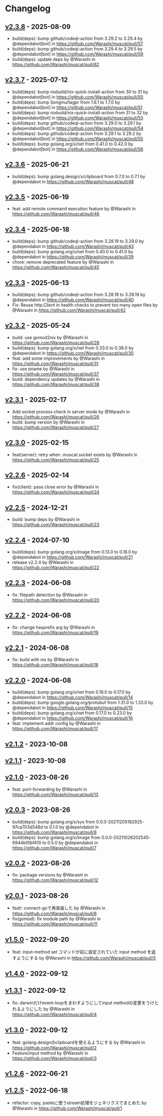 # Changelog

## [v2.3.8](https://github.com/Warashi/muscat/compare/v2.3.7...v2.3.8) - 2025-08-09
- build(deps): bump github/codeql-action from 3.29.2 to 3.29.4 by @dependabot[bot] in https://github.com/Warashi/muscat/pull/57
- build(deps): bump github/codeql-action from 3.29.4 to 3.29.5 by @dependabot[bot] in https://github.com/Warashi/muscat/pull/59
- build(deps): update deps by @Warashi in https://github.com/Warashi/muscat/pull/62

## [v2.3.7](https://github.com/Warashi/muscat/compare/v2.3.6...v2.3.7) - 2025-07-12
- build(deps): bump nixbuild/nix-quick-install-action from 30 to 31 by @dependabot[bot] in https://github.com/Warashi/muscat/pull/50
- build(deps): bump Songmu/tagpr from 1.6.1 to 1.7.0 by @dependabot[bot] in https://github.com/Warashi/muscat/pull/51
- build(deps): bump nixbuild/nix-quick-install-action from 31 to 32 by @dependabot[bot] in https://github.com/Warashi/muscat/pull/53
- build(deps): bump github/codeql-action from 3.29.0 to 3.29.1 by @dependabot[bot] in https://github.com/Warashi/muscat/pull/54
- build(deps): bump github/codeql-action from 3.29.1 to 3.29.2 by @dependabot[bot] in https://github.com/Warashi/muscat/pull/55
- build(deps): bump golang.org/x/net from 0.41.0 to 0.42.0 by @dependabot[bot] in https://github.com/Warashi/muscat/pull/56

## [v2.3.6](https://github.com/Warashi/muscat/compare/v2.3.5...v2.3.6) - 2025-06-21
- build(deps): bump golang.design/x/clipboard from 0.7.0 to 0.7.1 by @dependabot in https://github.com/Warashi/muscat/pull/48

## [v2.3.5](https://github.com/Warashi/muscat/compare/v2.3.4...v2.3.5) - 2025-06-19
- feat: add remote command execution feature by @Warashi in https://github.com/Warashi/muscat/pull/46

## [v2.3.4](https://github.com/Warashi/muscat/compare/v2.3.3...v2.3.4) - 2025-06-18
- build(deps): bump github/codeql-action from 3.28.19 to 3.29.0 by @dependabot in https://github.com/Warashi/muscat/pull/43
- build(deps): bump golang.org/x/net from 0.40.0 to 0.41.0 by @dependabot in https://github.com/Warashi/muscat/pull/39
- chore: remove deprecated feature by @Warashi in https://github.com/Warashi/muscat/pull/45

## [v2.3.3](https://github.com/Warashi/muscat/compare/v2.3.2...v2.3.3) - 2025-06-13
- build(deps): bump github/codeql-action from 3.28.18 to 3.28.19 by @dependabot in https://github.com/Warashi/muscat/pull/40
- Fix: Reuse http.Client in health checks to prevent too many open files by @Warashi in https://github.com/Warashi/muscat/pull/42

## [v2.3.2](https://github.com/Warashi/muscat/compare/v2.3.1...v2.3.2) - 2025-05-24
- build: use gomod2nix by @Warashi in https://github.com/Warashi/muscat/pull/28
- build(deps): bump golang.org/x/net from 0.33.0 to 0.38.0 by @dependabot in https://github.com/Warashi/muscat/pull/30
- feat: add some improvements by @Warashi in https://github.com/Warashi/muscat/pull/31
- fix: use pname by @Warashi in https://github.com/Warashi/muscat/pull/37
- build: dependency updates by @Warashi in https://github.com/Warashi/muscat/pull/38

## [v2.3.1](https://github.com/Warashi/muscat/compare/v2.3.0...v2.3.1) - 2025-02-17
- Add socket process check in server mode by @Warashi in https://github.com/Warashi/muscat/pull/26
- build: bump version by @Warashi in https://github.com/Warashi/muscat/pull/27

## [v2.3.0](https://github.com/Warashi/muscat/compare/v2.2.6...v2.3.0) - 2025-02-15
- feat(server): retry when .muscat.socket exists by @Warashi in https://github.com/Warashi/muscat/pull/25

## [v2.2.6](https://github.com/Warashi/muscat/compare/v2.2.5...v2.2.6) - 2025-02-14
- fix(client): pass close error by @Warashi in https://github.com/Warashi/muscat/pull/24

## [v2.2.5](https://github.com/Warashi/muscat/compare/v2.2.4...v2.2.5) - 2024-12-21
- build: bump deps by @Warashi in https://github.com/Warashi/muscat/pull/23

## [v2.2.4](https://github.com/Warashi/muscat/compare/v2.2.3...v2.2.4) - 2024-07-10
- build(deps): bump golang.org/x/image from 0.13.0 to 0.18.0 by @dependabot in https://github.com/Warashi/muscat/pull/21
- release v2.2.4 by @Warashi in https://github.com/Warashi/muscat/pull/22

## [v2.2.3](https://github.com/Warashi/muscat/compare/v2.2.2...v2.2.3) - 2024-06-08
- fix: filepath detection by @Warashi in https://github.com/Warashi/muscat/pull/20

## [v2.2.2](https://github.com/Warashi/muscat/compare/v2.2.1...v2.2.2) - 2024-06-08
- fix: change hasprefix arg by @Warashi in https://github.com/Warashi/muscat/pull/19

## [v2.2.1](https://github.com/Warashi/muscat/compare/v2.2.0...v2.2.1) - 2024-06-08
- fix: build with nix by @Warashi in https://github.com/Warashi/muscat/pull/18

## [v2.2.0](https://github.com/Warashi/muscat/compare/v2.1.2...v2.2.0) - 2024-06-08
- build(deps): bump golang.org/x/net from 0.16.0 to 0.17.0 by @dependabot in https://github.com/Warashi/muscat/pull/14
- build(deps): bump google.golang.org/protobuf from 1.31.0 to 1.33.0 by @dependabot in https://github.com/Warashi/muscat/pull/15
- build(deps): bump golang.org/x/net from 0.17.0 to 0.23.0 by @dependabot in https://github.com/Warashi/muscat/pull/16
- feat: implement addr config by @Warashi in https://github.com/Warashi/muscat/pull/17

## [v2.1.2](https://github.com/Warashi/muscat/compare/v2.1.1...v2.1.2) - 2023-10-08

## [v2.1.1](https://github.com/Warashi/muscat/compare/v2.1.0...v2.1.1) - 2023-10-08

## [v2.1.0](https://github.com/Warashi/muscat/compare/v2.0.3...v2.1.0) - 2023-08-26
- feat: port-forwarding by @Warashi in https://github.com/Warashi/muscat/pull/13

## [v2.0.3](https://github.com/Warashi/muscat/compare/v2.0.2...v2.0.3) - 2023-08-26
- build(deps): bump golang.org/x/sys from 0.0.0-20211205182925-97ca703d548d to 0.1.0 by @dependabot in https://github.com/Warashi/muscat/pull/8
- build(deps): bump golang.org/x/image from 0.0.0-20211028202545-6944b10bf410 to 0.5.0 by @dependabot in https://github.com/Warashi/muscat/pull/7

## [v2.0.2](https://github.com/Warashi/muscat/compare/v2.0.1...v2.0.2) - 2023-08-26
- fix: package versions by @Warashi in https://github.com/Warashi/muscat/pull/12

## [v2.0.1](https://github.com/Warashi/muscat/compare/v1.5.0...v2.0.1) - 2023-08-26
- feat!: connect-goで再実装した by @Warashi in https://github.com/Warashi/muscat/pull/6
- fix(gomod): fix module path by @Warashi in https://github.com/Warashi/muscat/pull/11

## [v1.5.0](https://github.com/Warashi/muscat/compare/v1.4.0...v1.5.0) - 2022-09-20
- feat: input-method set コマンドが前に設定されていた input method を返すようにする by @Warashi in https://github.com/Warashi/muscat/pull/5

## [v1.4.0](https://github.com/Warashi/muscat/compare/v1.3.1...v1.4.0) - 2022-09-12

## [v1.3.1](https://github.com/Warashi/muscat/compare/v1.3.0...v1.3.1) - 2022-09-12
- fix: darwinだけevent-loopをまわすようにしてinput methodの変更をうけとれるようにした by @Warashi in https://github.com/Warashi/muscat/pull/4

## [v1.3.0](https://github.com/Warashi/muscat/compare/v1.2.6...v1.3.0) - 2022-09-12
- feat: golang.designのclipboardを使えるようにする by @Warashi in https://github.com/Warashi/muscat/pull/2
- Feature/input method by @Warashi in https://github.com/Warashi/muscat/pull/3

## [v1.2.6](https://github.com/Warashi/muscat/compare/v1.2.5...v1.2.6) - 2022-06-21

## [v1.2.5](https://github.com/Warashi/muscat/compare/v1.2.4...v1.2.5) - 2022-06-18
- refactor: copy, pasteに使うstream処理をジェネリクスでまとめた by @Warashi in https://github.com/Warashi/muscat/pull/1
